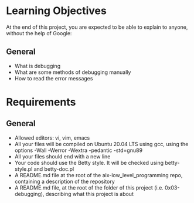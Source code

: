 # Learning Objectives
At the end of this project, you are expected to be able to explain to anyone, without the help of Google:

## General
- What is debugging
- What are some methods of debugging manually
- How to read the error messages
# Requirements
## General
- Allowed editors: vi, vim, emacs
- All your files will be compiled on Ubuntu 20.04 LTS using gcc, using the options -Wall -Werror -Wextra -pedantic -std=gnu89
- All your files should end with a new line
- Your code should use the Betty style. It will be checked using betty-style.pl and betty-doc.pl
- A README.md file at the root of the alx-low_level_programming repo, containing a description of the repository
- A README.md file, at the root of the folder of this project (i.e. 0x03-debugging), describing what this project is about